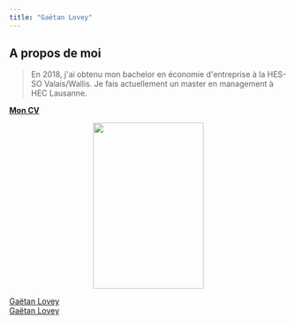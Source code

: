```yaml
---
title: "Gaëtan Lovey"
---
```

## A propos de moi

> En 2018, j'ai obtenu mon bachelor en économie d'entreprise à la  HES-SO Valais/Wallis. 
> Je fais actuellement un master en management à HEC Lausanne. 

[__**Mon CV**__](https://glovey.netlify.app/fr/curriculum-vitæ/)

<p align="center">
  <img src="/profile.png" width="200" height="300"/>
</p>

<div class="LI-profile-badge"  data-version="v1" data-size="medium" data-locale="fr_FR" data-type="vertical" data-theme="light" data-vanity="gaetan-lovey"><a class="LI-simple-link" href='https://ch.linkedin.com/in/gaetan-lovey?trk=profile-badge'>Gaëtan Lovey</a></div>

<div class="LI-profile-badge"  data-version="v1" data-size="medium" data-locale="fr_FR" data-type="horizontal" data-theme="light" data-vanity="gaetan-lovey"><a class="LI-simple-link" href='https://ch.linkedin.com/in/gaetan-lovey?trk=profile-badge'>Gaëtan Lovey</a></div>
